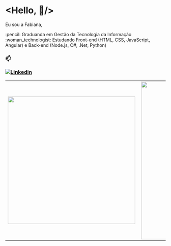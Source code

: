 

# <Hello, :wave:/> 

<p align="left">
Eu sou a Fabiana, </p>
<p>
:pencil: Graduanda em Gestão da Tecnologia da Informação </br>
:woman_technologist: Estudando Front-end (HTML, CSS, JavaScript, Angular) e Back-end (Node.js, C#, .Net, Python)

</p>

<h3 align="left">

  
:mailbox:

[![Linkedin](https://img.shields.io/badge/linked-in-369?style=flat-square&logo=linkedin&logoColor=white&color=blue)](https://www.linkedin.com/in/fabianalimasugamele)
 
<center>
<table>
  <tr>
      <td><img width="400px" align="left" src="https://github-readme-stats.vercel.app/api/top-langs/?username=FabiSugamele&langs_count=7&hide=html&layout=compact&theme=buefy" /></td>
      <td><img width="495px" align="left" src="https://github-readme-stats.vercel.app/api?username=FabiSugamele&show_icons=true&theme=buefy" /></td>
  </tr>     
</table>
</center>
